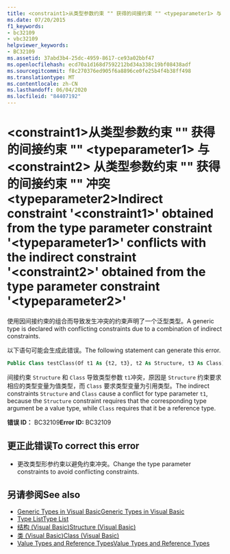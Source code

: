 ```yaml
---
title: <constraint1>从类型参数约束 "" 获得的间接约束 "" <typeparameter1> 与 <constraint2> 从类型参数约束 "" 获得的间接约束 "" 冲突 <typeparameter2>
ms.date: 07/20/2015
f1_keywords:
- bc32109
- vbc32109
helpviewer_keywords:
- BC32109
ms.assetid: 37abd3b4-25dc-4959-8617-ce93a02bbf47
ms.openlocfilehash: ecd70a1d168d7592212bd34a338c19bf08438adf
ms.sourcegitcommit: f8c270376ed905f6a8896ce0fe25b4f4b38ff498
ms.translationtype: MT
ms.contentlocale: zh-CN
ms.lasthandoff: 06/04/2020
ms.locfileid: "84407192"
---
```

# <a name="indirect-constraint-constraint1-obtained-from-the-type-parameter-constraint-typeparameter1-conflicts-with-the-indirect-constraint-constraint2-obtained-from-the-type-parameter-constraint-typeparameter2"></a><span data-ttu-id="10293-102">\<constraint1>从类型参数约束 "" 获得的间接约束 "" \<typeparameter1> 与 \<constraint2> 从类型参数约束 "" 获得的间接约束 "" 冲突 \<typeparameter2></span><span class="sxs-lookup"><span data-stu-id="10293-102">Indirect constraint '\<constraint1>' obtained from the type parameter constraint '\<typeparameter1>' conflicts with the indirect constraint '\<constraint2>' obtained from the type parameter constraint '\<typeparameter2>'</span></span>
<span data-ttu-id="10293-103">使用因间接约束的组合而导致发生冲突的约束声明了一个泛型类型。</span><span class="sxs-lookup"><span data-stu-id="10293-103">A generic type is declared with conflicting constraints due to a combination of indirect constraints.</span></span>  
  
 <span data-ttu-id="10293-104">以下语句可能会生成此错误。</span><span class="sxs-lookup"><span data-stu-id="10293-104">The following statement can generate this error.</span></span>  
  
```vb  
Public Class testClass(Of t1 As {t2, t3}, t2 As Structure, t3 As Class)  
```  
  
 <span data-ttu-id="10293-105">间接约束 `Structure` 和 `Class` 导致类型参数 `t1`冲突，原因是 `Structure` 约束要求相应的类型变量为值类型，而 `Class` 要求类型变量为引用类型。</span><span class="sxs-lookup"><span data-stu-id="10293-105">The indirect constraints `Structure` and `Class` cause a conflict for type parameter `t1`, because the `Structure` constraint requires that the corresponding type argument be a value type, while `Class` requires that it be a reference type.</span></span>  
  
 <span data-ttu-id="10293-106">**错误 ID：** BC32109</span><span class="sxs-lookup"><span data-stu-id="10293-106">**Error ID:** BC32109</span></span>  
  
## <a name="to-correct-this-error"></a><span data-ttu-id="10293-107">更正此错误</span><span class="sxs-lookup"><span data-stu-id="10293-107">To correct this error</span></span>  
  
- <span data-ttu-id="10293-108">更改类型形参约束以避免约束冲突。</span><span class="sxs-lookup"><span data-stu-id="10293-108">Change the type parameter constraints to avoid conflicting constraints.</span></span>  
  
## <a name="see-also"></a><span data-ttu-id="10293-109">另请参阅</span><span class="sxs-lookup"><span data-stu-id="10293-109">See also</span></span>

- [<span data-ttu-id="10293-110">Generic Types in Visual Basic</span><span class="sxs-lookup"><span data-stu-id="10293-110">Generic Types in Visual Basic</span></span>](../programming-guide/language-features/data-types/generic-types.md)
- [<span data-ttu-id="10293-111">Type List</span><span class="sxs-lookup"><span data-stu-id="10293-111">Type List</span></span>](../language-reference/statements/type-list.md)
- [<span data-ttu-id="10293-112">结构 (Visual Basic)</span><span class="sxs-lookup"><span data-stu-id="10293-112">Structure (Visual Basic)</span></span>](../language-reference/statements/structure-statement.md)
- [<span data-ttu-id="10293-113">类 (Visual Basic)</span><span class="sxs-lookup"><span data-stu-id="10293-113">Class (Visual Basic)</span></span>](../language-reference/statements/class-statement.md)
- [<span data-ttu-id="10293-114">Value Types and Reference Types</span><span class="sxs-lookup"><span data-stu-id="10293-114">Value Types and Reference Types</span></span>](../programming-guide/language-features/data-types/value-types-and-reference-types.md)
